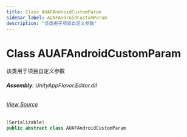 ```yaml
---
title: Class AUAFAndroidCustomParam
sidebar_label: AUAFAndroidCustomParam
description: "该类用于项目自定义参数"
---
```

# Class AUAFAndroidCustomParam
该类用于项目自定义参数

###### **Assembly**: UnityAppFlavor.Editor.dll
###### [View Source](git@github.com:LiuOcean/UnityAppFlavor.git/blob/main/UnityAppFlavor/Assets/Editor/BuildPhase/Android/BuildParam/AUAFAndroidCustomParam.cs#L8)
```csharp title="Declaration"
[Serializable]
public abstract class AUAFAndroidCustomParam
```
